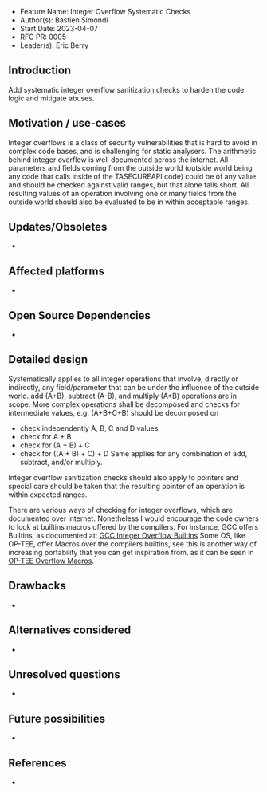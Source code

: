 - Feature Name: Integer Overflow Systematic Checks
- Author(s): Bastien Simondi
- Start Date: 2023-04-07
- RFC PR: 0005
- Leader(s): Eric Berry

## Introduction

Add systematic integer overflow sanitization checks to harden the code logic and mitigate abuses.

## Motivation / use-cases

Integer overflows is a class of security vulnerabilities that is hard to avoid in complex code
bases, and is challenging for static analysers. The arithmetic behind integer overflow is well
documented across the internet. All parameters and fields coming from the outside world (outside world
being any code that calls inside of the TASECUREAPI code) could be of any value and should be
checked against valid ranges, but that alone falls short. All resulting values of an operation
involving one or many fields from the outside world should also be evaluated to be in within
acceptable ranges.

## Updates/Obsoletes

-

## Affected platforms

-

## Open Source Dependencies

-

## Detailed design

Systematically applies to all integer operations that involve, directly or indirectly, any
field/parameter that can be under the influence of the outside world. add (A+B), subtract (A-B), and multiply
(A*B) operations are in scope. More complex operations shall be decomposed and checks for intermediate
values, e.g. (A+B+C+B) should be decomposed on
- check independently A, B, C and D values
- check for A + B
- check for (A + B) + C
- check for ((A + B) + C) + D
Same applies for any combination of add, subtract, and/or multiply.

Integer overflow sanitization checks should also apply to pointers and special care should be taken
that the resulting pointer of an operation is within expected ranges.

There are various ways of checking for integer overflows, which are documented over internet.
Nonetheless I would encourage the code owners to look at builtins macros offered by the compilers.
For instance, GCC offers Builtins, as documented at:
[GCC Integer Overflow Builtins](https://gcc.gnu.org/onlinedocs/gcc/Integer-Overflow-Builtins.html)
Some OS, like OP-TEE, offer Macros over the compilers builtins, see this is another way of increasing
portability that you can get inspiration from, as it can be seen in
[OP-TEE Overflow Macros](https://github.com/OP-TEE/optee_os/blob/master/lib/libutils/ext/include/util.h).

## Drawbacks

-

## Alternatives considered

-
## Unresolved questions

-

## Future possibilities

-

## References

-
